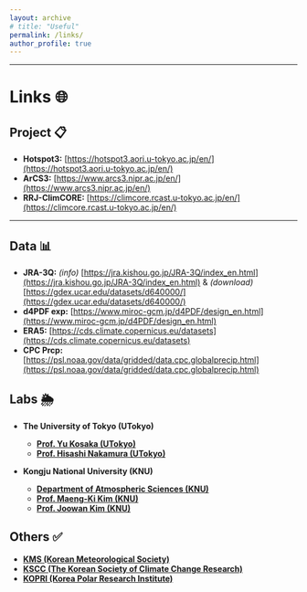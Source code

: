 ```yaml
---
layout: archive
# title: "Useful"
permalink: /links/
author_profile: true
---
```


---
# Links 🌐

## Project 📋
- **Hotspot3:** [https://hotspot3.aori.u-tokyo.ac.jp/en/](https://hotspot3.aori.u-tokyo.ac.jp/en/)
- **ArCS3:** [https://www.arcs3.nipr.ac.jp/en/](https://www.arcs3.nipr.ac.jp/en/)
- **RRJ-ClimCORE:** [https://climcore.rcast.u-tokyo.ac.jp/en/](https://climcore.rcast.u-tokyo.ac.jp/en/)

---
## Data 📊
- **JRA-3Q:** _(info)_ [https://jra.kishou.go.jp/JRA-3Q/index_en.html](https://jra.kishou.go.jp/JRA-3Q/index_en.html) & _(download)_ [https://gdex.ucar.edu/datasets/d640000/](https://gdex.ucar.edu/datasets/d640000/) <br>
- **d4PDF exp:** [https://www.miroc-gcm.jp/d4PDF/design_en.html](https://www.miroc-gcm.jp/d4PDF/design_en.html) <br>
- **ERA5:** [https://cds.climate.copernicus.eu/datasets](https://cds.climate.copernicus.eu/datasets) <br>
- **CPC Prcp:** [https://psl.noaa.gov/data/gridded/data.cpc.globalprecip.html](https://psl.noaa.gov/data/gridded/data.cpc.globalprecip.html) <br>


## Labs 🌦 ️
* **The University of Tokyo (UTokyo)**
    * **[Prof. Yu Kosaka (UTokyo)](https://gcd.atmos.rcast.u-tokyo.ac.jp/kosaka_lab/)**<br>
    * **[Prof. Hisashi Nakamura (UTokyo)](https://www.atmos.rcast.u-tokyo.ac.jp/nakamura_lab/en/)**<br>

* **Kongju National University (KNU)**
    * **[Department of Atmospheric Sciences (KNU)](https://atmos.kongju.ac.kr)**<br>
    * **[Prof. Maeng-Ki Kim (KNU)](https://climate443.wixsite.com/knucdl)**<br>
    * **[Prof. Joowan Kim (KNU)](http://atmdyn.org/)**<br>

## Others ✅
* **[KMS (Korean Meteorological Society)](https://www.komes.or.kr:50000/)**<br>
* **[KSCC (The Korean Society of Climate Change Research)](https://www.kscc.re.kr/)**<br>
* **[KOPRI (Korea Polar Research Institute)](https://kopri.re.kr/)**<br>
